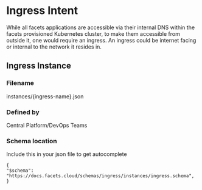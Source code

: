 # Ingress Intent

While all facets applications are accessible via their internal DNS within the facets provisioned Kubernetes cluster, to make them accessible from outside it, one would require an ingress. An ingress could be internet facing or internal to the network it resides in.

## Ingress Instance

### Filename
instances/{ingress-name}.json

### Defined by

Central Platform/DevOps Teams

### Schema location
Include this in your json file to get autocomplete
```
{
"$schema": "https://docs.facets.cloud/schemas/ingress/instances/ingress.schema",
}
```